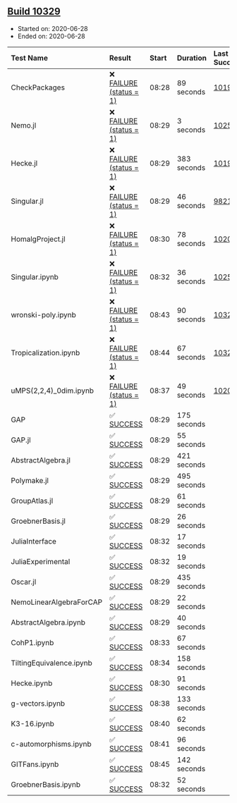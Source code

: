 ## [Build 10329](https://oscarci.mathematik.uni-kl.de/job/oscar/10329/)

* Started on: 2020-06-28
* Ended on: 2020-06-28

| Test Name    | Result | Start | Duration | Last Success | First Failure |
|:-------------|:-------|:------|:---------|:-------------|:--------------|
| CheckPackages | ❌ [FAILURE (status = 1)](https://oscarci.mathematik.uni-kl.de/job/oscar/10329/artifact/logs/build-10329/CheckPackages.log) | 08:28 | 89 seconds | [10197](https://oscarci.mathematik.uni-kl.de/job/oscar/10197/) | [10198](https://oscarci.mathematik.uni-kl.de/job/oscar/10198/) |
| Nemo.jl | ❌ [FAILURE (status = 1)](https://oscarci.mathematik.uni-kl.de/job/oscar/10329/artifact/logs/build-10329/Nemo.jl.log) | 08:29 | 3 seconds | [10252](https://oscarci.mathematik.uni-kl.de/job/oscar/10252/) | [10253](https://oscarci.mathematik.uni-kl.de/job/oscar/10253/) |
| Hecke.jl | ❌ [FAILURE (status = 1)](https://oscarci.mathematik.uni-kl.de/job/oscar/10329/artifact/logs/build-10329/Hecke.jl.log) | 08:29 | 383 seconds | [10197](https://oscarci.mathematik.uni-kl.de/job/oscar/10197/) | [10198](https://oscarci.mathematik.uni-kl.de/job/oscar/10198/) |
| Singular.jl | ❌ [FAILURE (status = 1)](https://oscarci.mathematik.uni-kl.de/job/oscar/10329/artifact/logs/build-10329/Singular.jl.log) | 08:29 | 46 seconds | [9821](https://oscarci.mathematik.uni-kl.de/job/oscar/9821/) | [9822](https://oscarci.mathematik.uni-kl.de/job/oscar/9822/) |
| HomalgProject.jl | ❌ [FAILURE (status = 1)](https://oscarci.mathematik.uni-kl.de/job/oscar/10329/artifact/logs/build-10329/HomalgProject.jl.log) | 08:30 | 78 seconds | [10209](https://oscarci.mathematik.uni-kl.de/job/oscar/10209/) | [10210](https://oscarci.mathematik.uni-kl.de/job/oscar/10210/) |
| Singular.ipynb | ❌ [FAILURE (status = 1)](https://oscarci.mathematik.uni-kl.de/job/oscar/10329/artifact/logs/build-10329/Singular.ipynb.log) | 08:32 | 36 seconds | [10252](https://oscarci.mathematik.uni-kl.de/job/oscar/10252/) | [10253](https://oscarci.mathematik.uni-kl.de/job/oscar/10253/) |
| wronski-poly.ipynb | ❌ [FAILURE (status = 1)](https://oscarci.mathematik.uni-kl.de/job/oscar/10329/artifact/logs/build-10329/wronski-poly.ipynb.log) | 08:43 | 90 seconds | [10325](https://oscarci.mathematik.uni-kl.de/job/oscar/10325/) | [10326](https://oscarci.mathematik.uni-kl.de/job/oscar/10326/) |
| Tropicalization.ipynb | ❌ [FAILURE (status = 1)](https://oscarci.mathematik.uni-kl.de/job/oscar/10329/artifact/logs/build-10329/Tropicalization.ipynb.log) | 08:44 | 67 seconds | [10322](https://oscarci.mathematik.uni-kl.de/job/oscar/10322/) | [10323](https://oscarci.mathematik.uni-kl.de/job/oscar/10323/) |
| uMPS(2,2,4)_0dim.ipynb | ❌ [FAILURE (status = 1)](https://oscarci.mathematik.uni-kl.de/job/oscar/10329/artifact/logs/build-10329/uMPS-2-2-4-_0dim.ipynb.log) | 08:37 | 49 seconds | [10209](https://oscarci.mathematik.uni-kl.de/job/oscar/10209/) | [10210](https://oscarci.mathematik.uni-kl.de/job/oscar/10210/) |
| GAP | ✅ [SUCCESS](https://oscarci.mathematik.uni-kl.de/job/oscar/10329/artifact/logs/build-10329/GAP.log) | 08:29 | 175 seconds |  |  |
| GAP.jl | ✅ [SUCCESS](https://oscarci.mathematik.uni-kl.de/job/oscar/10329/artifact/logs/build-10329/GAP.jl.log) | 08:29 | 55 seconds |  |  |
| AbstractAlgebra.jl | ✅ [SUCCESS](https://oscarci.mathematik.uni-kl.de/job/oscar/10329/artifact/logs/build-10329/AbstractAlgebra.jl.log) | 08:29 | 421 seconds |  |  |
| Polymake.jl | ✅ [SUCCESS](https://oscarci.mathematik.uni-kl.de/job/oscar/10329/artifact/logs/build-10329/Polymake.jl.log) | 08:29 | 495 seconds |  |  |
| GroupAtlas.jl | ✅ [SUCCESS](https://oscarci.mathematik.uni-kl.de/job/oscar/10329/artifact/logs/build-10329/GroupAtlas.jl.log) | 08:29 | 61 seconds |  |  |
| GroebnerBasis.jl | ✅ [SUCCESS](https://oscarci.mathematik.uni-kl.de/job/oscar/10329/artifact/logs/build-10329/GroebnerBasis.jl.log) | 08:29 | 26 seconds |  |  |
| JuliaInterface | ✅ [SUCCESS](https://oscarci.mathematik.uni-kl.de/job/oscar/10329/artifact/logs/build-10329/JuliaInterface.log) | 08:32 | 17 seconds |  |  |
| JuliaExperimental | ✅ [SUCCESS](https://oscarci.mathematik.uni-kl.de/job/oscar/10329/artifact/logs/build-10329/JuliaExperimental.log) | 08:32 | 19 seconds |  |  |
| Oscar.jl | ✅ [SUCCESS](https://oscarci.mathematik.uni-kl.de/job/oscar/10329/artifact/logs/build-10329/Oscar.jl.log) | 08:29 | 435 seconds |  |  |
| NemoLinearAlgebraForCAP | ✅ [SUCCESS](https://oscarci.mathematik.uni-kl.de/job/oscar/10329/artifact/logs/build-10329/NemoLinearAlgebraForCAP.log) | 08:29 | 22 seconds |  |  |
| AbstractAlgebra.ipynb | ✅ [SUCCESS](https://oscarci.mathematik.uni-kl.de/job/oscar/10329/artifact/logs/build-10329/AbstractAlgebra.ipynb.log) | 08:29 | 40 seconds |  |  |
| CohP1.ipynb | ✅ [SUCCESS](https://oscarci.mathematik.uni-kl.de/job/oscar/10329/artifact/logs/build-10329/CohP1.ipynb.log) | 08:33 | 67 seconds |  |  |
| TiltingEquivalence.ipynb | ✅ [SUCCESS](https://oscarci.mathematik.uni-kl.de/job/oscar/10329/artifact/logs/build-10329/TiltingEquivalence.ipynb.log) | 08:34 | 158 seconds |  |  |
| Hecke.ipynb | ✅ [SUCCESS](https://oscarci.mathematik.uni-kl.de/job/oscar/10329/artifact/logs/build-10329/Hecke.ipynb.log) | 08:30 | 91 seconds |  |  |
| g-vectors.ipynb | ✅ [SUCCESS](https://oscarci.mathematik.uni-kl.de/job/oscar/10329/artifact/logs/build-10329/g-vectors.ipynb.log) | 08:38 | 133 seconds |  |  |
| K3-16.ipynb | ✅ [SUCCESS](https://oscarci.mathematik.uni-kl.de/job/oscar/10329/artifact/logs/build-10329/K3-16.ipynb.log) | 08:40 | 62 seconds |  |  |
| c-automorphisms.ipynb | ✅ [SUCCESS](https://oscarci.mathematik.uni-kl.de/job/oscar/10329/artifact/logs/build-10329/c-automorphisms.ipynb.log) | 08:41 | 96 seconds |  |  |
| GITFans.ipynb | ✅ [SUCCESS](https://oscarci.mathematik.uni-kl.de/job/oscar/10329/artifact/logs/build-10329/GITFans.ipynb.log) | 08:45 | 142 seconds |  |  |
| GroebnerBasis.ipynb | ✅ [SUCCESS](https://oscarci.mathematik.uni-kl.de/job/oscar/10329/artifact/logs/build-10329/GroebnerBasis.ipynb.log) | 08:32 | 52 seconds |  |  |

